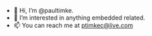 - 👋 Hi, I’m @paultimke.
- 👀 I’m interested in anything embedded related.
- 📫 You can reach me at ptimkec@live.com

<!---
paultimke/paultimke is a ✨ special ✨ repository because its `README.md` (this file) appears on your GitHub profile.
You can click the Preview link to take a look at your changes.
--->
